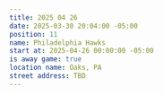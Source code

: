 ```yaml
---
title: 2025 04 26
date: 2025-03-30 20:04:00 -05:00
position: 11
name: Philadelphia Hawks
start at: 2025-04-26 00:00:00 -05:00
is away game: true
location name: Oaks, PA
street address: TBD
---
```


